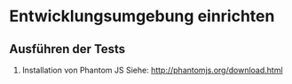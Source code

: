 
# Entwicklungsumgebung einrichten
## Ausführen der Tests
1. Installation von Phantom JS Siehe: http://phantomjs.org/download.html
